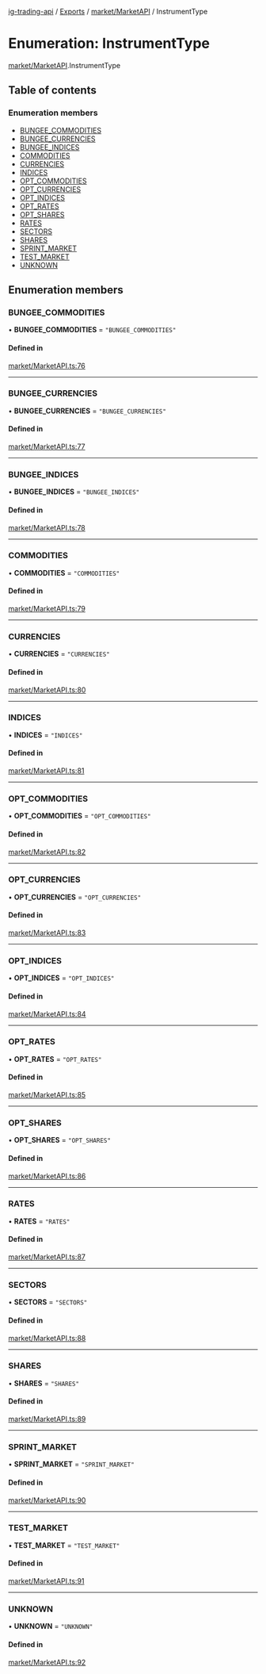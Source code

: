 [ig-trading-api](../README.md) / [Exports](../modules.md) / [market/MarketAPI](../modules/market_MarketAPI.md) / InstrumentType

# Enumeration: InstrumentType

[market/MarketAPI](../modules/market_MarketAPI.md).InstrumentType

## Table of contents

### Enumeration members

- [BUNGEE_COMMODITIES](market_MarketAPI.InstrumentType.md#bungee_commodities)
- [BUNGEE_CURRENCIES](market_MarketAPI.InstrumentType.md#bungee_currencies)
- [BUNGEE_INDICES](market_MarketAPI.InstrumentType.md#bungee_indices)
- [COMMODITIES](market_MarketAPI.InstrumentType.md#commodities)
- [CURRENCIES](market_MarketAPI.InstrumentType.md#currencies)
- [INDICES](market_MarketAPI.InstrumentType.md#indices)
- [OPT_COMMODITIES](market_MarketAPI.InstrumentType.md#opt_commodities)
- [OPT_CURRENCIES](market_MarketAPI.InstrumentType.md#opt_currencies)
- [OPT_INDICES](market_MarketAPI.InstrumentType.md#opt_indices)
- [OPT_RATES](market_MarketAPI.InstrumentType.md#opt_rates)
- [OPT_SHARES](market_MarketAPI.InstrumentType.md#opt_shares)
- [RATES](market_MarketAPI.InstrumentType.md#rates)
- [SECTORS](market_MarketAPI.InstrumentType.md#sectors)
- [SHARES](market_MarketAPI.InstrumentType.md#shares)
- [SPRINT_MARKET](market_MarketAPI.InstrumentType.md#sprint_market)
- [TEST_MARKET](market_MarketAPI.InstrumentType.md#test_market)
- [UNKNOWN](market_MarketAPI.InstrumentType.md#unknown)

## Enumeration members

### BUNGEE_COMMODITIES

• **BUNGEE_COMMODITIES** = `"BUNGEE_COMMODITIES"`

#### Defined in

[market/MarketAPI.ts:76](https://github.com/bennycode/ig-trading-api/blob/98182c7/src/market/MarketAPI.ts#L76)

---

### BUNGEE_CURRENCIES

• **BUNGEE_CURRENCIES** = `"BUNGEE_CURRENCIES"`

#### Defined in

[market/MarketAPI.ts:77](https://github.com/bennycode/ig-trading-api/blob/98182c7/src/market/MarketAPI.ts#L77)

---

### BUNGEE_INDICES

• **BUNGEE_INDICES** = `"BUNGEE_INDICES"`

#### Defined in

[market/MarketAPI.ts:78](https://github.com/bennycode/ig-trading-api/blob/98182c7/src/market/MarketAPI.ts#L78)

---

### COMMODITIES

• **COMMODITIES** = `"COMMODITIES"`

#### Defined in

[market/MarketAPI.ts:79](https://github.com/bennycode/ig-trading-api/blob/98182c7/src/market/MarketAPI.ts#L79)

---

### CURRENCIES

• **CURRENCIES** = `"CURRENCIES"`

#### Defined in

[market/MarketAPI.ts:80](https://github.com/bennycode/ig-trading-api/blob/98182c7/src/market/MarketAPI.ts#L80)

---

### INDICES

• **INDICES** = `"INDICES"`

#### Defined in

[market/MarketAPI.ts:81](https://github.com/bennycode/ig-trading-api/blob/98182c7/src/market/MarketAPI.ts#L81)

---

### OPT_COMMODITIES

• **OPT_COMMODITIES** = `"OPT_COMMODITIES"`

#### Defined in

[market/MarketAPI.ts:82](https://github.com/bennycode/ig-trading-api/blob/98182c7/src/market/MarketAPI.ts#L82)

---

### OPT_CURRENCIES

• **OPT_CURRENCIES** = `"OPT_CURRENCIES"`

#### Defined in

[market/MarketAPI.ts:83](https://github.com/bennycode/ig-trading-api/blob/98182c7/src/market/MarketAPI.ts#L83)

---

### OPT_INDICES

• **OPT_INDICES** = `"OPT_INDICES"`

#### Defined in

[market/MarketAPI.ts:84](https://github.com/bennycode/ig-trading-api/blob/98182c7/src/market/MarketAPI.ts#L84)

---

### OPT_RATES

• **OPT_RATES** = `"OPT_RATES"`

#### Defined in

[market/MarketAPI.ts:85](https://github.com/bennycode/ig-trading-api/blob/98182c7/src/market/MarketAPI.ts#L85)

---

### OPT_SHARES

• **OPT_SHARES** = `"OPT_SHARES"`

#### Defined in

[market/MarketAPI.ts:86](https://github.com/bennycode/ig-trading-api/blob/98182c7/src/market/MarketAPI.ts#L86)

---

### RATES

• **RATES** = `"RATES"`

#### Defined in

[market/MarketAPI.ts:87](https://github.com/bennycode/ig-trading-api/blob/98182c7/src/market/MarketAPI.ts#L87)

---

### SECTORS

• **SECTORS** = `"SECTORS"`

#### Defined in

[market/MarketAPI.ts:88](https://github.com/bennycode/ig-trading-api/blob/98182c7/src/market/MarketAPI.ts#L88)

---

### SHARES

• **SHARES** = `"SHARES"`

#### Defined in

[market/MarketAPI.ts:89](https://github.com/bennycode/ig-trading-api/blob/98182c7/src/market/MarketAPI.ts#L89)

---

### SPRINT_MARKET

• **SPRINT_MARKET** = `"SPRINT_MARKET"`

#### Defined in

[market/MarketAPI.ts:90](https://github.com/bennycode/ig-trading-api/blob/98182c7/src/market/MarketAPI.ts#L90)

---

### TEST_MARKET

• **TEST_MARKET** = `"TEST_MARKET"`

#### Defined in

[market/MarketAPI.ts:91](https://github.com/bennycode/ig-trading-api/blob/98182c7/src/market/MarketAPI.ts#L91)

---

### UNKNOWN

• **UNKNOWN** = `"UNKNOWN"`

#### Defined in

[market/MarketAPI.ts:92](https://github.com/bennycode/ig-trading-api/blob/98182c7/src/market/MarketAPI.ts#L92)
